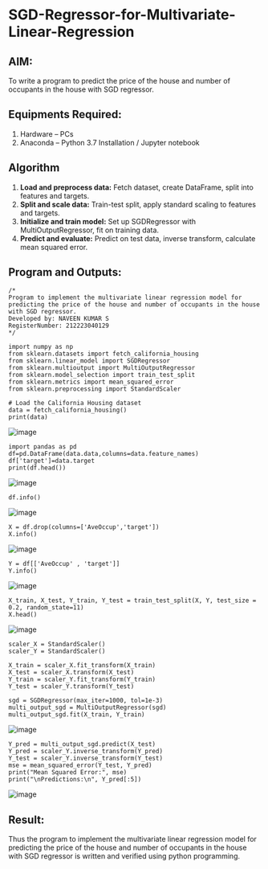 # SGD-Regressor-for-Multivariate-Linear-Regression

## AIM:
To write a program to predict the price of the house and number of occupants in the house with SGD regressor.

## Equipments Required:
1. Hardware – PCs
2. Anaconda – Python 3.7 Installation / Jupyter notebook

## Algorithm
1. <b>Load and preprocess data:</b> Fetch dataset, create DataFrame, split into features and targets.
2. <b>Split and scale data:</b> Train-test split, apply standard scaling to features and targets.
3. <b>Initialize and train model:</b> Set up SGDRegressor with MultiOutputRegressor, fit on training data.
4. <b>Predict and evaluate:</b> Predict on test data, inverse transform, calculate mean squared error.

## Program and Outputs:
```
/*
Program to implement the multivariate linear regression model for predicting the price of the house and number of occupants in the house with SGD regressor.
Developed by: NAVEEN KUMAR S
RegisterNumber: 212223040129
*/
```
```
import numpy as np
from sklearn.datasets import fetch_california_housing
from sklearn.linear_model import SGDRegressor
from sklearn.multioutput import MultiOutputRegressor
from sklearn.model_selection import train_test_split
from sklearn.metrics import mean_squared_error
from sklearn.preprocessing import StandardScaler
```

```
# Load the California Housing dataset
data = fetch_california_housing()
print(data)
```
![image](https://github.com/user-attachments/assets/8779f21d-c716-42df-be2e-eb3d3d0f1d96)
```
import pandas as pd
df=pd.DataFrame(data.data,columns=data.feature_names)
df['target']=data.target
print(df.head())
```
![image](https://github.com/user-attachments/assets/01f10470-41d5-41ea-9923-c341accc9704)

```
df.info()
```
![image](https://github.com/user-attachments/assets/de3b958a-d5a2-4c95-8b50-e61c56255bb0)

```
X = df.drop(columns=['AveOccup','target'])
X.info()
```
![image](https://github.com/user-attachments/assets/66364678-a223-496c-bd3c-abca73da84e0)

```
Y = df[['AveOccup' , 'target']]
Y.info()
```
![image](https://github.com/user-attachments/assets/201b6918-3998-4d00-8810-d799676d2028)

```
X_train, X_test, Y_train, Y_test = train_test_split(X, Y, test_size = 0.2, random_state=11)
X.head()
```
![image](https://github.com/user-attachments/assets/ac00262c-4ec5-4f2c-963e-4b0d82833e4c)

```
scaler_X = StandardScaler()
scaler_Y = StandardScaler()

X_train = scaler_X.fit_transform(X_train)
X_test = scaler_X.transform(X_test)
Y_train = scaler_Y.fit_transform(Y_train)
Y_test = scaler_Y.transform(Y_test)
```
```
sgd = SGDRegressor(max_iter=1000, tol=1e-3)
multi_output_sgd = MultiOutputRegressor(sgd)
multi_output_sgd.fit(X_train, Y_train)
```
![image](https://github.com/user-attachments/assets/adb917c6-4e48-4291-b87e-3413dceb22a5)

```
Y_pred = multi_output_sgd.predict(X_test)
Y_pred = scaler_Y.inverse_transform(Y_pred)
Y_test = scaler_Y.inverse_transform(Y_test)
mse = mean_squared_error(Y_test, Y_pred)
print("Mean Squared Error:", mse)
print("\nPredictions:\n", Y_pred[:5])
```
![image](https://github.com/user-attachments/assets/bc3c8dca-8eda-489d-8bd1-3e81fb7ecd2a)

## Result:
Thus the program to implement the multivariate linear regression model for predicting the price of the house and number of occupants in the house with SGD regressor is written and verified using python programming.
